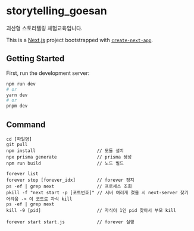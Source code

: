 # storytelling_goesan

괴산형 스토리텔링 체험교육입니다.

This is a [Next.js](https://nextjs.org/) project bootstrapped with [`create-next-app`](https://github.com/vercel/next.js/tree/canary/packages/create-next-app).

## Getting Started

First, run the development server:

```bash
npm run dev
# or
yarn dev
# or
pnpm dev
```

## Command

```
cd [파일명]
git pull
npm install                       // 모듈 설치
npx prisma generate               // prisma 생성
npm run build                     // 노드 빌드

forever list
forever stop [forever_idx]        // forever 정지
ps -ef | grep next                // 프로세스 조회
pkill -f "next start -p [포트번호]" // 서버 여러개 켰을 시 next-server 찾기 어려움 -> 이 코드로 자식 kill
ps -ef | grep next
kill -9 [pid]                     // 자식이 1인 pid 찾아서 부모 kill

forever start start.js            // forever 실행
```
